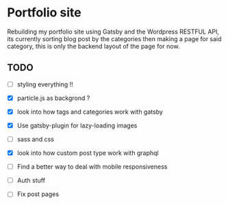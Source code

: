 # Portfolio site 
Rebuilding my portfolio site using Gatsby and the Wordpress RESTFUL API, 
its currently sorting blog post by the categories then making a page for said category,
this is only the backend layout of the page for now. 


## TODO
- [ ] styling everything !!
- [X] particle.js as backgrond ?
- [X] look into how tags and categories work with gatsby
- [X] Use gatsby-plugin for lazy-loading images
- [ ] sass and css
- [X] look into how custom post type work with graphql
- [ ] Find a better way to deal with mobile responsiveness
- [ ] Auth stuff
- [ ] Fix post pages 

